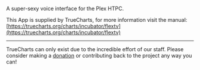A super-sexy voice interface for the Plex HTPC.

This App is supplied by TrueCharts, for more information visit the manual: [https://truecharts.org/charts/incubator/flextv](https://truecharts.org/charts/incubator/flextv)

---

TrueCharts can only exist due to the incredible effort of our staff.
Please consider making a [donation](https://truecharts.org/about/sponsor) or contributing back to the project any way you can!
